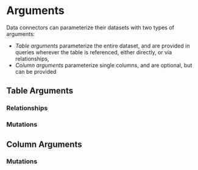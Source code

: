 # Arguments

Data connectors can parameterize their datasets with two types of arguments:

- _Table arguments_ parameterize the entire dataset, and are provided in queries wherever the table is referenced, either directly, or via relationships,
- _Column arguments_ parameterize single columns, and are optional, but can be provided

## Table Arguments

### Relationships

### Mutations

## Column Arguments

### Mutations

